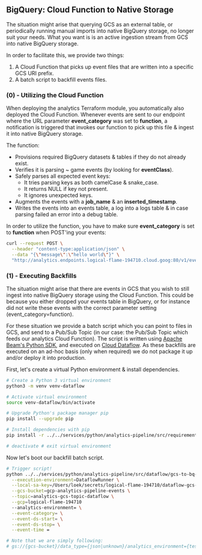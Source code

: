 ## BigQuery: Cloud Function to Native Storage

The situation might arise that querying GCS as an external table, or periodically running manual imports into native BigQuery storage, no longer suit your needs. What you want is is an active ingestion stream from GCS into native BigQuery storage.

In order to facilitate this, we provide two things:

1. A Cloud Function that picks up event files that are written into a specific GCS URI prefix.
2. A batch script to backfill events files.

### (0) - Utilizing the Cloud Function

When deploying the analytics Terraform module, you automatically also deployed the Cloud Function. Whenever events are sent to our endpoint where the URL parameter **event_category** was set to **function**, a notification is triggered that invokes our function to pick up this file & ingest it into native BigQuery storage.

The function:

- Provisions required BigQuery datasets & tables if they do not already exist.
- Verifies it is parsing ~ game events (by looking for **eventClass**).
- Safely parses all expected event keys:
    + It tries parsing keys as both camelCase & snake_case.
    + It returns NULL if key not present.
    + It ignores unexpected keys.
- Augments the events with a **job_name** & an **inserted_timestamp**.
- Writes the events into an events table, a log into a logs table & in case parsing failed an error into a debug table.

In order to utilize the function, you have to make sure **event_category** is set to **function** when POST'ing your events:

```bash
curl --request POST \
  --header "content-type:application/json" \
  --data "{\"message\":\"hello world\"}" \
  "http://analytics.endpoints.logical-flame-194710.cloud.goog:80/v1/event?key=AIzaSyCP3Feg6_dLZ7sze9gsjhXRg7XFfPxKrl4&analytics_environment=testing&event_category=function&session_id=f58179a375290599dde17f7c6d546d78"
```

### (1) - Executing Backfills

The situation might arise that there are events in GCS that you wish to still ingest into native BigQuery storage using the Cloud Function. This could be because you either dropped your events table in BigQuery, or for instance did not write these events with the correct parameter setting (event_category=function).

For these situation we provide a batch script which you can point to files in GCS, and send to a Pub/Sub Topic (in our case: the Pub/Sub Topic which feeds our analytics Cloud Function). The script is written using [Apache Beam's Python SDK](https://beam.apache.org/documentation/sdks/python/), and executed on [Cloud Dataflow](https://cloud.google.com/dataflow/). As these backfills are executed on an ad-hoc basis (only when required) we do not package it up and/or deploy it into production.

First, let's create a virtual Python environment & install dependencies.

```bash
# Create a Python 3 virtual environment
python3 -m venv venv-dataflow

# Activate virtual environment
source venv-dataflow/bin/activate

# Upgrade Python's package manager pip
pip install --upgrade pip

# Install dependencies with pip
pip install -r ../../services/python/analytics-pipeline/src/requirements/dataflow.txt

# deactivate # exit virtual environment
```

Now let's boot our backfill batch script.

```bash
# Trigger script!
python ../../services/python/analytics-pipeline/src/dataflow/gcs-to-bq-backfill.py  \
  --execution-environment=DataflowRunner \
  --local-sa-key=/Users/loek/secrets/logical-flame-194710/dataflow-gcs-to-bq-stream.json \
  --gcs-bucket=gcp-analytics-pipeline-events \
  --topic=analytics-gcs-topic-dataflow \
  --gcp=logical-flame-194710
  --analytics-environment= \
  --event-category= \
  --event-ds-start= \
  --event-ds-stop= \
  --event-time =

# Note that we are simply following:
# gs://{gcs-bucket}/data_type={json|unknown}/analytics_environment={testing|development|staging|production|live}/event_category={!function}/event_ds={yyyy-mm-dd}/event_time={0-8|8-16|16-24}/*

```

